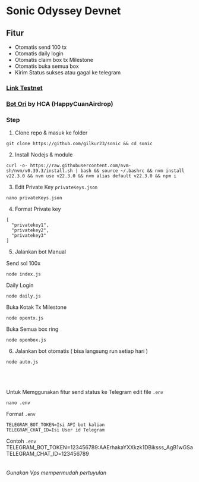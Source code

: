 # Sonic Odyssey Devnet



## Fitur
* Otomatis send 100 tx 
* Otomatis daily login 
* Otomatis claim box tx Milestone 
* Otomatis buka semua box
* Kirim Status sukses atau gagal ke telegram

### [Link Testnet](https://odyssey.sonic.game/?join=waiivL)

### [Bot Ori](https://github.com/dante4rt/sonic-odyssey-bot) by HCA (HappyCuanAirdrop) 


### Step
1. Clone repo & masuk ke folder
```
git clone https://github.com/gilkur23/sonic && cd sonic
```

2. Install Nodejs & module
```
curl -o- https://raw.githubusercontent.com/nvm-sh/nvm/v0.39.3/install.sh | bash && source ~/.bashrc && nvm install v22.3.0 && nvm use v22.3.0 && nvm alias default v22.3.0 && npm i 
```

3. Edit Private Key `privateKeys.json`
```
nano privateKeys.json
```
4. Format Private key 
```
[ 
  "privatekey1", 
  "privatekey2",
  "privatekey3"
]
```
5. Jalankan bot Manual 

Send sol 100x
```
node index.js
```
Daily Login
```
node daily.js
```
Buka Kotak Tx Milestone
```
node opentx.js
```
Buka Semua box ring
```
node openbox.js
```

6. Jalankan bot otomatis ( bisa langsung run setiap hari )
```
node auto.js
```
\
\
\
Untuk Memggunakan fitur send status ke Telegram edit file `.env`
```
nano .env
```
Format `.env`
```
TELEGRAM_BOT_TOKEN=Isi API bot kalian
TELEGRAM_CHAT_ID=Isi User id Telegram
```
Contoh `.env` \
TELEGRAM_BOT_TOKEN=123456789:AAErhakaYXXkzk1DBiksss_AgB1wGSa \
TELEGRAM_CHAT_ID=123456789 \
\
\
*Gunakan Vps mempermudah pertuyulan*
